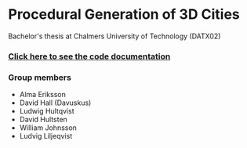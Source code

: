 # Procedural Generation of 3D Cities
Bachelor's thesis at Chalmers University of Technology (DATX02)

### [Click here to see the code documentation](https://david98hall.github.io/datx02-procgen/api/index.html)

### Group members
* Alma Eriksson
* David Hall (Davuskus)
* Ludwig Hultqvist
* David Hultsten
* William Johnsson
* Ludvig Liljeqvist
